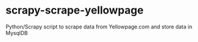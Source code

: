 # scrapy-scrape-yellowpage
Python/Scrapy script to scrape data from Yellowpage.com and store data in MysqlDB
